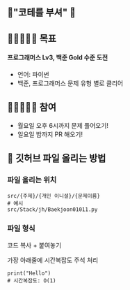 ## 👊"코테를 부셔" 👊

## 👩🏻‍🤝‍🧑🏿 목표

#### 프로그래머스 Lv3, 백준 Gold 수준 도전

- 언어: 파이썬
- 백준, 프로그래머스 문제 유형 별로 클리어

## 👩🏻‍🤝‍🧑🏿 참여

- 월요일 오후 6시까지 문제 풀어오기!
- 일요일 밤까지 PR 해오기!

## 🤖 깃허브 파일 올리는 방법

### 파일 올리는 위치

```
src/{주제}/{개인 이니셜}/{문제이름}
# 예시
src/Stack/jh/Baekjoon01011.py
```

### 파일 형식

코드 복사 + 붙여놓기

가장 아래줄에 시간복잡도 주석 처리

```
print("Hello")
# 시간복잡도: O(1)
```
